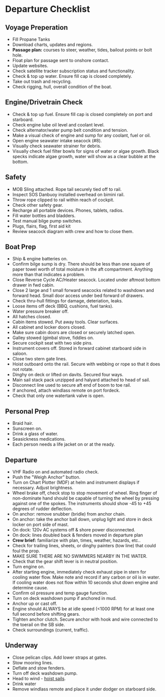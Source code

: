 # Departure Checklist

## Voyage Preperation

* Fill Propane Tanks
* Download charts, updates and regions.
* **Passage plan:** courses to steer, weather, tides, bailout points or bolt hole.
* Float plan for passage sent to onshore contact.
* Update websites.
* Check satellite tracker subscription status and functionality.
* Check & top up water. Ensure fill cap is closed completely.
* Take out trash and recycling.
* Check rigging, hull, overall condition of the boat.

## Engine/Drivetrain Check

* Check & top up fuel. Ensure fill cap is closed completely on port and starboard.
* Check engine lube oil level and coolant level.
* Check alternator/water pump belt condition and tension.
* Make a visual check of engine and sump for any coolant, fuel or oil.
* Open engine seawater intake seacock (#8).
* Visually check seawater strainer for debris.
* Visually check fuel filter bowls for signs of water or algae growth. Black specks indicate algae growth, water will show as a clear bubble at the bottom.

## Safety

* MOB Sling attached. Rope tail securely tied off to rail.
* Inspect SOS Danbuoy installed overhead on bimini rail.
* Throw rope clipped to rail within reach of cockpit.
* Check other safety gear.
* Recharge all portable devices. Phones, tablets, radios.
* Fill water bottles and bladders.
* Test manual bilge pump switches.
* Plugs, flairs, flag, first aid kit
* Review seacock diagram with crew and how to close them.

## Boat Prep

* Ship & engine batteries on.
* Confirm bilge sump is dry. There should be less than one square of paper towel worth of total moisture in the aft compartment. Anything more than that indicates a problem.
* Close Reverse Cycle AC/Heater seacock. Located under aftmost bottom drawer in fwd cabin.
* Close 2 large and 1 small forward seacocks related to washdown and forward head. Small door access under bed forward of drawers.
* Check thru-hull fittings for damage, deteriation, leaks.
* Loose items off deck (BBQ, cushions, fuel tanks).
* Water pressure breaker off.
* All hatches closed.
* Cabin items stowed. Put away tools. Clear surfaces.
* All cabinet and locker doors closed.
* Make sure cabin doors are closed or securely latched open.
* Galley stowed (gimbal stove, fiddles on.
* Secure cockpit seat with two side pins.
* Instrument covers off. Stored in forward cabinet starboard side in saloon.
* Close two stern gate lines.
* Hoist outboard onto the rail. Secure with webbing or rope so that it does not rotate.
* Dinghy on deck or lifted on davits. Secured four ways.
* Main sail stack pack unzipped and halyard attached to head of sail.
* Disconnect line used to secure aft end of boom to toe rail.
* If anchored, attach windlass remote on port fordeck.
* Check that only one watertank valve is open.

## Personal Prep

* Braid hair.
* Sunscreen on.
* Drink a glass of water.
* Seasickness medications.
* Each person needs a life jacket on or at the ready.

## Departure

* VHF Radio on and automated radio check.
* Push the "Weigh Anchor" button.
* Turn on Chart Plotter (MDF) at helm and instrument displays if necessary. Adjust brightness.
* Wheel brake off, check stop to stop movement of wheel. Ring finger of non-dominate hand should be capable of turning the wheel by pressing against one of the spokes. The instruments should show -45 to +45 degrees of rudder deflection.
* On anchor: remove snubber (bridle) from anchor chain.
* On anchor: take the anchor ball down, unplug light and store in deck locker on port side of mast.
* On dock: 120v AC systems off & shore power disconnected.
* On dock: lines doubled back & fenders moved in departure plan
* **Crew brief:** familiarize with plan, times, weather, hazards, etc..
* Check for trailing lines, sheets, or dinghy painters (tow line) that could foul the prop.
* MAKE SURE THERE ARE NO SWIMMERS NEARBY IN THE WATER.
* Check that the gear shift lever is in neutral position.
* Turn engine on.
* After starting engine, immediately check exhaust pipe in stern for cooling water flow. Make note and record if any carbon or oil is in water. If cooling water does not flow within 10 seconds shut down engine and determine cause.
* Confirm oil pressure and temp gauge function.
* Turn on deck washdown pump if anchored in mud.
* Anchor up or cast off.
* Engine should ALWAYS be at idle speed (<1000 RPM) for at least one full second before shifting gears.
* Tighten anchor clutch. Secure anchor with hook and wire connected to the toerail on the SB side.
* Check surroundings (current, traffic).

## Underway

* Close pelican clips. Add lower straps at gates.
* Stow mooring lines.
* Deflate and stow fenders.
* Turn off deck washdown pump.
* Head to wind - [hoist sails](/procedures/raising-sails/).
* Drink water
* Remove windlass remote and place it under dodger on starboard side.
